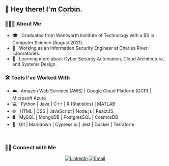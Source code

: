 <h2> 👋 Hey there! I'm Corbin.</h2>

<h3> 👨🏻‍💻 About Me </h3>

- 🎓 &nbsp; Graduated from Wentworth Institute of Technology with a BS in Computer Science (August 2021).
- 💼 &nbsp; Working as an Information Security Engineer at Charles River Laboratories.
- 🌱 &nbsp; Learning more about Cyber Security Automation, Cloud Architecture, and Systems Design.

<h3>🛠 Tools I've Worked With </h3>

- ☁️ &nbsp; Amazon Web Services (AWS) | Google Cloud Platform (GCP) | Microsoft Azure
- 💻 &nbsp; Python | Java | C++ | R (Statistics) | MATLAB
- 🌐 &nbsp; HTML | CSS | JavaScript | Node.js | ReactJS
- 🛢 &nbsp; MySQL | MongoDB | PostgresSQL | CosmosDB
- 🔧 &nbsp; Git | Markdown | Cypress.io | Jest | Docker | Terraform

<br/>

<h3> 🤝🏻 Connect with Me </h3>

<p align="center">
<a href="https://www.linkedin.com/in/corbin-hakimian/"><img alt="LinkedIn" src="https://img.shields.io/badge/LinkedIn-Corbin%20Hakimian-blue?style=flat-square&logo=linkedin"></a>
<a href="mailto:corbin.hakimian@gmail.com"><img alt="Email" src="https://img.shields.io/badge/Email-corbin.hakimian@gmail.com-blue?style=flat-square&logo=gmail"></a>
</p>

